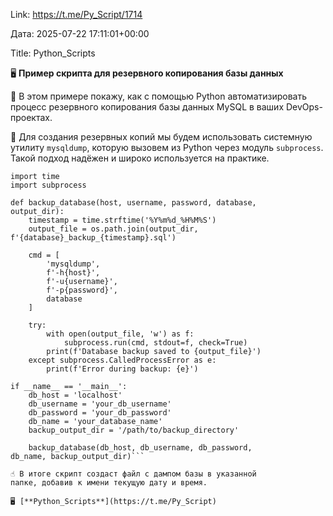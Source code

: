 Link: https://t.me/Py_Script/1714

Дата: 2025-07-22 17:11:01+00:00

Title: Python_Scripts

🖥 **Пример скрипта для резервного копирования базы данных**

💬 В этом примере покажу, как с помощью Python
автоматизировать процесс резервного копирования базы данных
MySQL в ваших DevOps-проектах.

📌 Для создания резервных копий мы будем использовать
системную утилиту `mysqldump`, которую вызовем из Python
через модуль `subprocess`. Такой подход надёжен и широко
используется на практике.

```import os
import time
import subprocess

def backup_database(host, username, password, database,
output_dir):
    timestamp = time.strftime('%Y%m%d_%H%M%S')
    output_file = os.path.join(output_dir,
f'{database}_backup_{timestamp}.sql')

    cmd = [
        'mysqldump',
        f'-h{host}',
        f'-u{username}',
        f'-p{password}',
        database
    ]

    try:
        with open(output_file, 'w') as f:
            subprocess.run(cmd, stdout=f, check=True)
        print(f'Database backup saved to {output_file}')
    except subprocess.CalledProcessError as e:
        print(f'Error during backup: {e}')

if __name__ == '__main__':
    db_host = 'localhost'
    db_username = 'your_db_username'
    db_password = 'your_db_password'
    db_name = 'your_database_name'
    backup_output_dir = '/path/to/backup_directory'

    backup_database(db_host, db_username, db_password,
db_name, backup_output_dir)```

☝️ В итоге скрипт создаст файл с дампом базы в указанной
папке, добавив к имени текущую дату и время.

🖥 [**Python_Scripts**](https://t.me/Py_Script)


